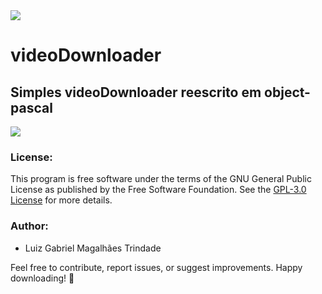 <image src="https://www.gnu.org/graphics/gplv3-127x51.png">

# videoDownloader

## Simples videoDownloader reescrito em object-pascal

<image src="img/screenshot1.png">

### License:

This program is free software under the terms of the GNU General Public License as published by the Free Software Foundation. See the [GPL-3.0 License](https://www.gnu.org/licenses/) for more details.

### Author:

- Luiz Gabriel Magalhães Trindade

Feel free to contribute, report issues, or suggest improvements. Happy downloading! 🚀
